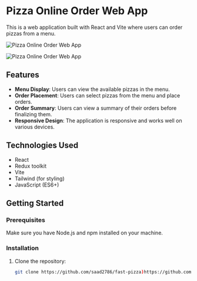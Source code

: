 # Pizza Online Order Web App

This is a web application built with React and Vite where users can order pizzas from a menu.

![Pizza Online Order Web App](./pizzaHome.png)

![Pizza Online Order Web App](./pizzaMenu.png)
## Features

- **Menu Display**: Users can view the available pizzas in the menu.
- **Order Placement**: Users can select pizzas from the menu and place orders.
- **Order Summary**: Users can view a summary of their orders before finalizing them.
- **Responsive Design**: The application is responsive and works well on various devices.

## Technologies Used

- React
- Redux toolkit
- Vite
- Tailwind (for styling)
- JavaScript (ES6+)

## Getting Started

### Prerequisites

Make sure you have Node.js and npm installed on your machine.

### Installation

1. Clone the repository:

   ```bash
   git clone https://github.com/saad2786/fast-pizza)https://github.com/saad2786/fast-pizza
